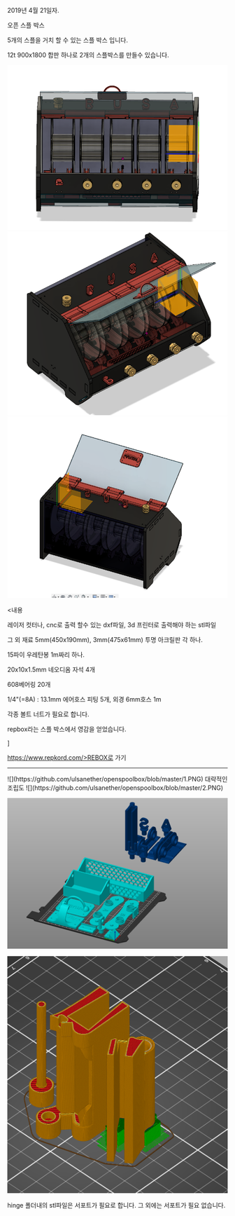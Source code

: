 2019년 4월 21일자. 




오픈 스플 박스



5개의 스플을 거치 할 수 있는 스플 박스 입니다.

12t 900x1800 합판 하나로 2개의 스플박스를 만들수 있습니다.

![](https://github.com/ulsanether/openspoolbox/blob/master/5.PNG)
![](https://github.com/ulsanether/openspoolbox/blob/master/6.PNG)
![](https://github.com/ulsanether/openspoolbox/blob/master/7.PNG)




<p><내용
<p>레이저 컷터나, cnc로 출력 할수 있는 dxf파일, 
3d 프린터로 출력해야 하는 stl파일</p>



그 외 재료
5mm(450x190mm), 3mm(475x61mm) 투명 아크릴판 각 하나. 

15파이 우레탄봉 1m짜리 하나. 

20x10x1.5mm 네오디옴 자석 4개

608베어링 20개

1/4"(=8A) : 13.1mm 에어호스 피팅 5개, 외경 6mm호스 1m

각종 볼트 너트가 필요로 합니다. 



<P>repbox라는 스플 박스에서 영감을 얻었습니다.</P>]

https://www.repkord.com/>REBOX로 가기

<hr />

<p></p>
![](https://github.com/ulsanether/openspoolbox/blob/master/1.PNG)
대략적인 조립도
![](https://github.com/ulsanether/openspoolbox/blob/master/2.PNG)


![](https://github.com/ulsanether/openspoolbox/blob/master/3.PNG)



![](https://github.com/ulsanether/openspoolbox/blob/master/4.PNG)

hinge 폴더내의 stl파일은 서포트가 필요로 합니다. 그 외에는 서포트가 필요 없습니다.


